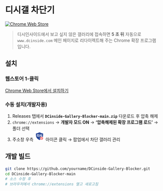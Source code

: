 # 디시갤 차단기

[![Chrome Web Store](https://img.shields.io/chrome-web-store/v/gfibaeldbchmlopmcpdeklbfplcdgapf?label=Chrome%20Web%20Store)](https://chrome.google.com/webstore/detail/gfibaeldbchmlopmcpdeklbfplcdgapf)

> 디시인사이드에서 보고 싶지 않은 갤러리에 접속하면 **5 초 뒤** 자동으로 `www.dcinside.com` 메인 페이지로 리다이렉트해 주는 Chrome 확장 프로그램입니다.

## 설치
### 웹스토어 1-클릭
[Chrome Web Store에서 설치하기](https://chrome.google.com/webstore/detail/gfibaeldbchmlopmcpdeklbfplcdgapf)

### 수동 설치(개발자용)
1. Releases 탭에서 **`DCinside-Gallery-Blocker-main.zip`** 다운로드 후 압축 해제  
2. `chrome://extensions` → **개발자 모드 ON** → **‘압축해제된 확장 프로그램 로드’** → 폴더 선택  
3. 주소창 우측 ![icon](icons/32.png) 아이콘 클릭 → 팝업에서 차단 갤러리 관리

## 개발 빌드
```bash
git clone https://github.com/yourname/DCinside-Gallery-Blocker.git
cd DCinside-Gallery-Blocker-main
# 소스 수정 후
# 브라우저에서 chrome://extensions 열고 새로고침
